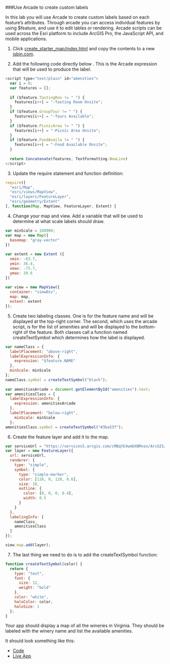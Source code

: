 ###Use Arcade to create custom labels

In this lab you will use Arcade to create custom labels based on each feature’s attributes.  Through arcade you can access individual features by using $feature, and use it to edit lables or rendering.  Arcade scripts can be used across the Esri platform to include ArcGIS Pro, the JavaScript API, and mobile applications.

1.	Click [create_starter_map/index.html](../create_starter_map/index.html) and copy the contents to a new [jsbin.com](http://jsbin.com).

2.	Add the following code directly below </script>.  This is the Arcade expression that will be used to produce the label.

```javascript
<script type="text/plain" id="amenities">
  var i = 0;
  var features = [];
      
  if ($feature.TastingRoo != " ") {
    features[i++] = "-Tasting Room Onsite";
  }
  if ($feature.GroupTour != " ") {
    features[i++] = "-Tours Available";
  }
  if ($feature.PicnicArea != " ") {
    features[i++] = "-Picnic Area Onsite";
  }
  if ($feature.FoodAvaila != " ") {
    features[i++] = "-Food Available Onsite";
  }
      
  return Concatenate(features, TextFormatting.NewLine)
</script>
```

3.	Update the require statement and function definition:

```javascript
require([
  "esri/Map",
  "esri/views/MapView",
  "esri/layers/FeatureLayer",
  "esri/geometry/Extent"
], function(Map, MapView, FeatureLayer, Extent) {
```

4.	Change your map and view.  Add a variable that will be used to determine at what scale labels should draw.

```javascript
var minScale = 100000;
var map = new Map({
  basemap: "gray-vector"     
})
 
var extent = new Extent ({
  xmin: -83.7,
  ymin: 36.4,
  xmax: -75.7,
  ymax: 39.6
})
 
var view = new MapView({
  container: "viewDiv",
  map: map,
  extent: extent
});
```

5.	Create two labeling classes.  One is for the feature name and will be displayed at the top-right corner.  The second, which uses the arcade script, is for the list of amenities and will be displayed to the bottom-right of the feature.  Both classes call a function named createTextSymbol which determines how the label is displayed.

```javascript
var nameClass = {
  labelPlacement: "above-right",
  labelExpressionInfo: {
    expression: "$feature.NAME"
  },
  minScale: minScale
};
nameClass.symbol = createTextSymbol("black");
        
var amenitiesArcade = document.getElementById("amenities").text;
var amenitiesClass = {
  labelExpressionInfo: {
    expression: amenitiesArcade
  },
  labelPlacement: "below-right",
    minScale: minScale
  };
amenitiesClass.symbol = createTextSymbol("#3ba53f");
```

6.	Create the feature layer and add it to the map.

```javascript
var serviceUrl = "https://services5.arcgis.com/cMBqYE4wmbXNMvex/ArcGIS/rest/services/Virginia_Wineries/FeatureServer/1";
var layer = new FeatureLayer({
  url: serviceUrl,
  renderer: {
    type: "simple",
    symbol: {
      type: "simple-marker",
      color: [128, 0, 128, 0.6],
      size: 10,
      outline: {
        color: [0, 0, 0, 0.4],
        width: 0.5
      }
    }
  },
  labelingInfo: [
    nameClass,
    amenitiesClass
  ]
});

view.map.add(layer);
```

7.	The last thing we need to do is to add the createTextSymbol function:

```javascript
function createTextSymbol(color) {
  return {
    type: "text",
    font: {
      size: 12,
      weight: "bold"
    },
    color: "white",
    haloColor: color,
    haloSize: 1
  };
}
 ```
 
 Your app should display a map of all the wineries in Virginia.  They should be labeled with the winery name and list the available amenities.
 
 It should look something like this:
* [Code](index.html)
* [Live App](http://jofraley.github.io/Hacking_JavaScript/labs/jsapi/label_with_arcade/index.html)
